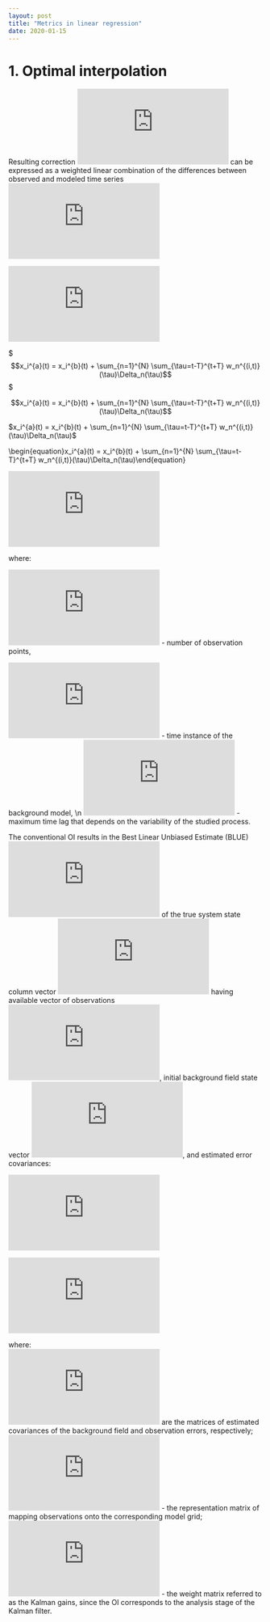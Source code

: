 ```yaml
---
layout: post
title: "Metrics in linear regression"
date: 2020-01-15
---
```


# 1. Optimal interpolation

Resulting correction ![equation](https://latex.codecogs.com/gif.latex?x_i%5E%7Ba%7D) can be expressed as a weighted linear combination 
of the differences between observed and modeled time series 
![equation](https://latex.codecogs.com/png.latex?%5CDelta_n%28%5Ctau%29%20%3D%20y_n%5E%7Bo%7D%28%5Ctau%29-Hx_n%5E%7Bb%7D%28%5Ctau%29) 

![equation](https://latex.codecogs.com/png.latex?%5CDelta_n%28%5Ctau%29%20%3D%20y_n%5E%7Bo%7D%28%5Ctau%29-Hx_n%5E%7Bb%7D%28%5Ctau%29) 

$$$x_i^{a}(t) = x_i^{b}(t) + \sum_{n=1}^{N} \sum_{\tau=t-T}^{t+T} w_n^{(i,t)}(\tau)\Delta_n(\tau)$$$

$$x_i^{a}(t) = x_i^{b}(t) + \sum_{n=1}^{N} \sum_{\tau=t-T}^{t+T} w_n^{(i,t)}(\tau)\Delta_n(\tau)$$

$x_i^{a}(t) = x_i^{b}(t) + \sum_{n=1}^{N} \sum_{\tau=t-T}^{t+T} w_n^{(i,t)}(\tau)\Delta_n(\tau)$

\begin{equation}x_i^{a}(t) = x_i^{b}(t) + \sum_{n=1}^{N} \sum_{\tau=t-T}^{t+T} w_n^{(i,t)}(\tau)\Delta_n(\tau)\end{equation}

![equation](https://latex.codecogs.com/png.latex?x_i%5E%7Ba%7D%28t%29%20%3D%20x_i%5E%7Bb%7D%28t%29%20&plus;%20%5Csum_%7Bn%3D1%7D%5E%7BN%7D%20%5Csum_%7B%5Ctau%3Dt-T%7D%5E%7Bt&plus;T%7D%20w_n%5E%7B%28i%2Ct%29%7D%28%5Ctau%29%5CDelta_n%28%5Ctau%29)

where:

![equation](https://latex.codecogs.com/png.latex?N) - number of observation points,

![equation](https://latex.codecogs.com/png.latex?t) - time instance of the background model, \n
![equation](https://latex.codecogs.com/png.latex?T) - maximum time lag that depends on the variability of the studied process.

The conventional OI results in the Best Linear Unbiased Estimate (BLUE) ![equation](https://latex.codecogs.com/png.latex?%5Ctextbf%7Bx%7D%5E%7Ba%7D) of the true system state column vector 
![equation](https://latex.codecogs.com/png.latex?%5Ctextbf%7Bx%7D%5E%7Bt%7D) having available vector of observations ![equation](https://latex.codecogs.com/png.latex?%5Ctextbf%7By%7D%5E%7Bo%7D), 
initial background field state vector ![equation](https://latex.codecogs.com/png.latex?%5Ctextbf%7Bx%7D%5E%7Bb%7D), and estimated error covariances:

![equation](https://latex.codecogs.com/png.latex?%5Ctextbf%7Bx%7D%5E%7Ba%7D%3D%5Ctextbf%7Bx%7D%5E%7Bb%7D&plus;%5Ctextbf%7BK%7D%28%5Ctextbf%7By%7D%5E%7Bo%7D-%5Ctextbf%7BH%7D%5Ctextbf%7Bx%7D%5E%7Bb%7D%29)

![equation](https://latex.codecogs.com/png.latex?%5Ctextbf%7BK%7D%3D%5Ctextbf%7BP%7D%5E%7Bb%7D%5Ctextbf%7BH%7D%5E%7BT%7D%28%5Ctextbf%7BH%7D%5Ctextbf%7BP%7D%5Eb%5Ctextbf%7BH%7D%5E%7BT%7D&plus;%5Ctextbf%7BR%7D%29%5E%7B-1%7D)

where:\
![equation](https://latex.codecogs.com/png.latex?%5Ctextbf%7BP%7D%5Eb%20%3D%20%5Clangle%20%28%5Ctextbf%7Bx%7D%5Eb%20-%20%5Ctextbf%7Bx%7D%5Et%29%7B%28%5Ctextbf%7Bx%7D%5Eb%20-%20%5Ctextbf%7Bx%7D%5Et%29%7D%5ET%20%5Crangle%24%20and%20%24%5Ctextbf%7BR%7D%20%3D%20%5Clangle%20%28%5Ctextbf%7By%7D%5Eo%20-%20%5Ctextbf%7Bx%7D%5Et%29%7B%28%5Ctextbf%7By%7D%5Eo%20-%20%5Ctextbf%7Bx%7D%5Et%29%7D%5ET%20%5Crangle) are the matrices of estimated covariances of the background field and observation errors, respectively;\
![equation](https://latex.codecogs.com/png.latex?%5Ctextbf%7BH%7D) - the representation matrix of mapping observations onto the corresponding model grid;\
![equation](https://latex.codecogs.com/png.latex?%5Cmathbf%7BK%7D) - the weight matrix referred to as the Kalman gains, since the OI corresponds to the analysis stage of the Kalman filter. 
